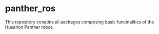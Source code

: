 # panther_ros

This repository conatins all packages composing basic funcinalities of the Husarion Panther robot.